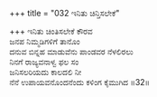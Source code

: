 +++
title = "032 ಇನಿತು ಚಿನ್ತಿಸಲೇಕೆ"

+++
ಇನಿತು ಚಿಂತಿಸಲೇಕೆ ಕೌರವ  
ಜನಪ ನಿಮ್ಮಡಿಗಳಿಗೆ ತಾನೊಂ  
ದನುವ ಬಿನ್ನಹ ಮಾಡುವೆನು ಪಾಂಡವರ ನೆಳಲಿರಲು  
ನಿನಗೆ ರಾಜ್ಯವನಾಳ್ವ ಫಲ ಸಂ  
ಜನಿಸಲರಿಯದು ಕಾಲದಲಿ ನೀ     
ನೆನೆ ಉಪಾಯವನೊಂದನೆಂದು ಕಳಿಂಗ ಕೈಮುಗಿದ     ॥32॥